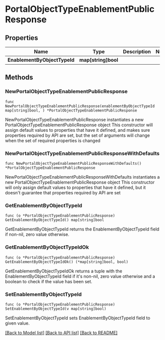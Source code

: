 # PortalObjectTypeEnablementPublicResponse

## Properties

Name | Type | Description | Notes
------------ | ------------- | ------------- | -------------
**EnablementByObjectTypeId** | **map[string]bool** |  | 

## Methods

### NewPortalObjectTypeEnablementPublicResponse

`func NewPortalObjectTypeEnablementPublicResponse(enablementByObjectTypeId map[string]bool, ) *PortalObjectTypeEnablementPublicResponse`

NewPortalObjectTypeEnablementPublicResponse instantiates a new PortalObjectTypeEnablementPublicResponse object
This constructor will assign default values to properties that have it defined,
and makes sure properties required by API are set, but the set of arguments
will change when the set of required properties is changed

### NewPortalObjectTypeEnablementPublicResponseWithDefaults

`func NewPortalObjectTypeEnablementPublicResponseWithDefaults() *PortalObjectTypeEnablementPublicResponse`

NewPortalObjectTypeEnablementPublicResponseWithDefaults instantiates a new PortalObjectTypeEnablementPublicResponse object
This constructor will only assign default values to properties that have it defined,
but it doesn't guarantee that properties required by API are set

### GetEnablementByObjectTypeId

`func (o *PortalObjectTypeEnablementPublicResponse) GetEnablementByObjectTypeId() map[string]bool`

GetEnablementByObjectTypeId returns the EnablementByObjectTypeId field if non-nil, zero value otherwise.

### GetEnablementByObjectTypeIdOk

`func (o *PortalObjectTypeEnablementPublicResponse) GetEnablementByObjectTypeIdOk() (*map[string]bool, bool)`

GetEnablementByObjectTypeIdOk returns a tuple with the EnablementByObjectTypeId field if it's non-nil, zero value otherwise
and a boolean to check if the value has been set.

### SetEnablementByObjectTypeId

`func (o *PortalObjectTypeEnablementPublicResponse) SetEnablementByObjectTypeId(v map[string]bool)`

SetEnablementByObjectTypeId sets EnablementByObjectTypeId field to given value.



[[Back to Model list]](../README.md#documentation-for-models) [[Back to API list]](../README.md#documentation-for-api-endpoints) [[Back to README]](../README.md)


